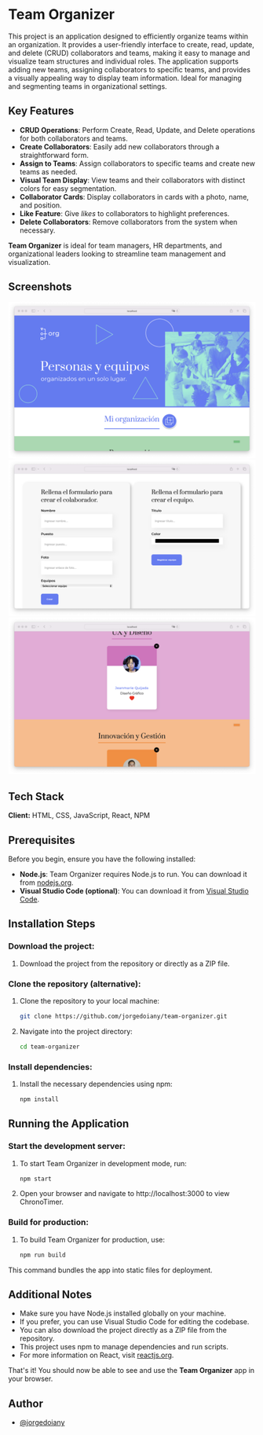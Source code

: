 # Team Organizer

This project is an application designed to efficiently organize teams within an organization. It provides a user-friendly interface to create, read, update, and delete (CRUD) collaborators and teams, making it easy to manage and visualize team structures and individual roles. The application supports adding new teams, assigning collaborators to specific teams, and provides a visually appealing way to display team information. Ideal for managing and segmenting teams in organizational settings.

## Key Features

- **CRUD Operations**: Perform Create, Read, Update, and Delete operations for both collaborators and teams.
- **Create Collaborators**: Easily add new collaborators through a straightforward form.
- **Assign to Teams**: Assign collaborators to specific teams and create new teams as needed.
- **Visual Team Display**: View teams and their collaborators with distinct colors for easy segmentation.
- **Collaborator Cards**: Display collaborators in cards with a photo, name, and position.
- **Like Feature**: Give _likes_ to collaborators to highlight preferences.
- **Delete Collaborators**: Remove collaborators from the system when necessary.

**Team Organizer** is ideal for team managers, HR departments, and organizational leaders looking to streamline team management and visualization.

## Screenshots

![App Screenshot](./public/img/team-01.png)
![App Screenshot](./public/img/team-02.png)
![App Screenshot](./public/img/team-03.png)

## Tech Stack

**Client:** HTML, CSS, JavaScript, React, NPM

## Prerequisites

Before you begin, ensure you have the following installed:

- **Node.js**: Team Organizer requires Node.js to run. You can download it from [nodejs.org](https://nodejs.org/).
- **Visual Studio Code (optional)**: You can download it from [Visual Studio Code](https://code.visualstudio.com/).

## Installation Steps

### Download the project:

1. Download the project from the repository or directly as a ZIP file.

### Clone the repository (alternative):

1. Clone the repository to your local machine:

   ```bash
   git clone https://github.com/jorgedoiany/team-organizer.git

   ```

2. Navigate into the project directory:

   ```bash
   cd team-organizer
   ```

### Install dependencies:

1. Install the necessary dependencies using npm:

   ```bash
   npm install
   ```

## Running the Application

### Start the development server:

1. To start Team Organizer in development mode, run:

   ```bash
   npm start

   ```

2. Open your browser and navigate to http://localhost:3000 to view ChronoTimer.

### Build for production:

1. To build Team Organizer for production, use:

   ```bash
   npm run build
   ```

This command bundles the app into static files for deployment.

## Additional Notes

- Make sure you have Node.js installed globally on your machine.
- If you prefer, you can use Visual Studio Code for editing the codebase.
- You can also download the project directly as a ZIP file from the repository.
- This project uses npm to manage dependencies and run scripts.
- For more information on React, visit [reactjs.org](https://react.dev/).

That's it! You should now be able to see and use the **Team Organizer** app in your browser.

## Author

- [@jorgedoiany](https://github.com/jorgedoiany)
